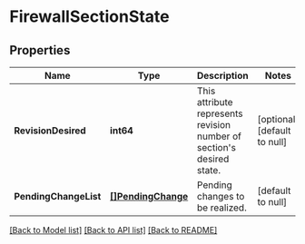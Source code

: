 # FirewallSectionState

## Properties
Name | Type | Description | Notes
------------ | ------------- | ------------- | -------------
**RevisionDesired** | **int64** | This attribute represents revision number of section&#x27;s desired state. | [optional] [default to null]
**PendingChangeList** | [**[]PendingChange**](PendingChange.md) | Pending changes to be realized. | [default to null]

[[Back to Model list]](../README.md#documentation-for-models) [[Back to API list]](../README.md#documentation-for-api-endpoints) [[Back to README]](../README.md)

